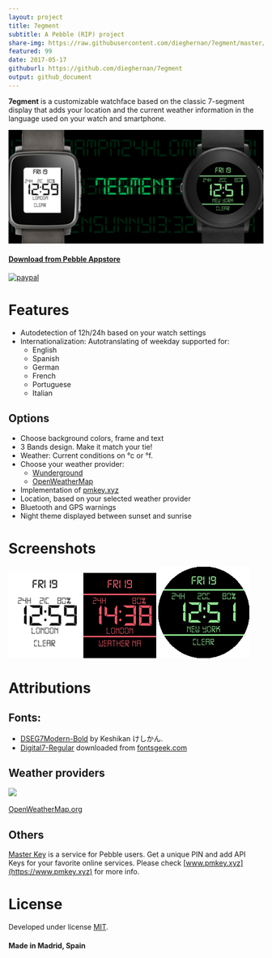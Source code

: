 ```yaml
---
layout: project
title: 7egment 
subtitle: A Pebble (RIP) project
share-img: https://raw.githubusercontent.com/dieghernan/7egment/master/store/Banner.png
featured: 99
date: 2017-05-17
githuburl: https://github.com/dieghernan/7egment
output: github_document
---
```


**7egment** is a customizable watchface based on the classic 7-segment display that adds your location and the current weather information in the language used on your watch and smartphone.

![Banner](https://raw.githubusercontent.com/dieghernan/7egment/master/store/Banner.png)

#### [Download from Pebble Appstore](https://apps.getpebble.com/applications/591ead370dfc32aacf000204)

[![paypal](https://www.paypalobjects.com/en_US/ES/i/btn/btn_donateCC_LG.gif)](https://www.paypal.com/cgi-bin/webscr?cmd=_s-xclick&hosted_button_id=AAYBMD7APLZFN)

# Features
* Autodetection of 12h/24h based on your watch settings
* Internationalization: Autotranslating of weekday supported for:
  * English 
  * Spanish
  * German
  * French
  * Portuguese
  * Italian

## Options
 * Choose background colors, frame and text
 * 3 Bands design. Make it match your tie!
 * Weather: Current conditions on °c or °f.
 * Choose your weather provider:
    * [Wunderground](https://www.wunderground.com/?apiref=fb6856330e74c168)
    * [OpenWeatherMap](https://openweathermap.org/)
 * Implementation of [pmkey.xyz](https://www.pmkey.xyz)    
 * Location, based on your selected weather provider
 * Bluetooth and GPS warnings
 * Night theme displayed between sunset and sunrise
 
# Screenshots
![Banner](https://raw.githubusercontent.com/dieghernan/7egment/master/store/PC.gif)
![Banner](https://raw.githubusercontent.com/dieghernan/7egment/master/store/PT.gif)
![Banner](https://raw.githubusercontent.com/dieghernan/7egment/master/store/PTR.gif)

# Attributions
## Fonts: 
 * [DSEG7Modern-Bold](http://www.keshikan.net/fonts-e.html) by  Keshikan けしかん.
 * [Digital7-Regular](https://fontsgeek.com/fonts/Digital7-Regular) downloaded from [fontsgeek.com](http://fontsgeek.com)
  
## Weather providers  

<a href="https://www.wunderground.com/?apiref=fb6856330e74c168"><img src="https://icons.wxug.com/logos/PNG/wundergroundLogo_4c.png" width="120" ></a>

[OpenWeatherMap.org](https://openweathermap.org/)

## Others

[Master Key](https://www.pmkey.xyz) is a service for Pebble users. Get a unique PIN and add API Keys for your favorite online services. Please check [www.pmkey.xyz](https://www.pmkey.xyz) for more info.

# License
Developed under license [MIT](https://raw.githubusercontent.com/dieghernan/7egment/master/LICENSE).


#### Made in Madrid, Spain
